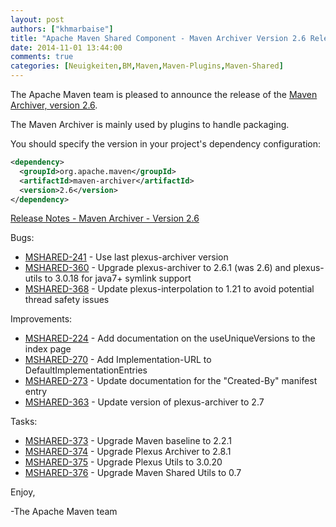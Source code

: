 ```yaml
---
layout: post
authors: ["khmarbaise"]
title: "Apache Maven Shared Component - Maven Archiver Version 2.6 Released"
date: 2014-11-01 13:44:00
comments: true
categories: [Neuigkeiten,BM,Maven,Maven-Plugins,Maven-Shared]
---
```

The Apache Maven team is pleased to announce the release of the 
[Maven Archiver, version 2.6](https://maven.apache.org/shared/maven-archiver/).

The Maven Archiver is mainly used by plugins to handle packaging. 

You should specify the version in your project's dependency configuration:

``` xml
<dependency>
  <groupId>org.apache.maven</groupId>
  <artifactId>maven-archiver</artifactId>
  <version>2.6</version>
</dependency>
```

[Release Notes - Maven Archiver - Version 2.6](http://jira.codehaus.org/secure/ReleaseNote.jspa?projectId=11761&version=18325)

Bugs:

 * [MSHARED-241](https://issues.apache.org/jira/browse/MSHARED-241) - Use last plexus-archiver version
 * [MSHARED-360](https://issues.apache.org/jira/browse/MSHARED-360) - Upgrade plexus-archiver to 2.6.1 (was 2.6) and plexus-utils to 3.0.18 for java7+ symlink support
 * [MSHARED-368](https://issues.apache.org/jira/browse/MSHARED-368) - Update plexus-interpolation to 1.21 to avoid potential thread safety issues

Improvements:

 * [MSHARED-224](https://issues.apache.org/jira/browse/MSHARED-224) - Add documentation on the useUniqueVersions to the index page
 * [MSHARED-270](https://issues.apache.org/jira/browse/MSHARED-270) - Add Implementation-URL to DefaultImplementationEntries
 * [MSHARED-273](https://issues.apache.org/jira/browse/MSHARED-273) - Update documentation for the "Created-By" manifest entry
 * [MSHARED-363](https://issues.apache.org/jira/browse/MSHARED-363) - Update version of plexus-archiver to 2.7

Tasks:

 * [MSHARED-373](https://issues.apache.org/jira/browse/MSHARED-373) - Upgrade Maven baseline to 2.2.1
 * [MSHARED-374](https://issues.apache.org/jira/browse/MSHARED-374) - Upgrade Plexus Archiver to 2.8.1
 * [MSHARED-375](https://issues.apache.org/jira/browse/MSHARED-375) - Upgrade Plexus Utils to 3.0.20
 * [MSHARED-376](https://issues.apache.org/jira/browse/MSHARED-376) - Upgrade Maven Shared Utils to 0.7

Enjoy,

-The Apache Maven team

